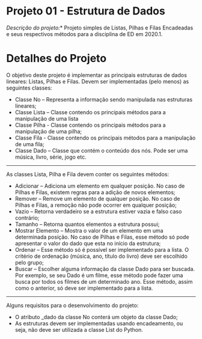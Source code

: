 # Projeto 01 - Estrutura de Dados
*Descrição do projeto:** Projeto simples de Listas, Pilhas e Filas Encadeadas e seus respectivos métodos para a disciplina de ED em 2020.1.

# Detalhes do Projeto
O objetivo deste projeto é implementar as principais estruturas de
	dados lineares: Listas, Pilhas e Filas. Devem ser implementadas (pelo menos)
	as seguintes classes:

* Classe No – Representa a informação sendo manipulada nas estruturas
	lineares;
* Classe Lista – Classe contendo os principais métodos para a
	manipulação de uma lista
* Classe Pilha - Classe contendo os principais métodos para a
	manipulação de uma pilha;
* Classe Fila - Classe contendo os principais métodos para a
	manipulação de uma fila;
* Classe Dado – Classe que contém o conteúdo dos nós. Pode ser uma
	música, livro, série, jogo etc.
***
As classes Lista, Pilha e Fila devem conter os seguintes métodos:

* Adicionar – Adiciona um elemento em qualquer posição. No caso de
Pilhas e Filas, existem regras para a adição de novos elementos;
* Remover – Remove um elemento de qualquer posição. No caso de
Pilhas e Filas, a remoção não pode ocorrer em qualquer posição;
* Vazio – Retorna verdadeiro se a estrutura estiver vazia e falso caso
contrário;
* Tamanho – Retorna quantos elementos a estrutura possui;
* Mostrar Elemento – Mostra o valor de um elemento em uma
determinada posição. No caso de Pilhas e Filas, esse método só pode
apresentar o valor do dado que esta no início da estrutura;
* Ordenar – Esse método só é possível ser implementado para a lista. O
critério de ordenação (música, ano, título do livro) deve ser escolhido
pelo grupo;
* Buscar – Escolher alguma informação da classe Dado para ser
buscada. Por exemplo, se seu Dado é um filme, esse método pode fazer
uma busca por todos os filmes de um determinado ano. Esse método,
assim como o anterior, só deve ser implementado para a lista.
***
Alguns requisitos para o desenvolvimento do projeto:
* O atributo _dado da classe No conterá um objeto da classe Dado;
* As estruturas devem ser implementadas usando encadeamento, ou seja,
	não deve ser utilizada a classe List do Python.

